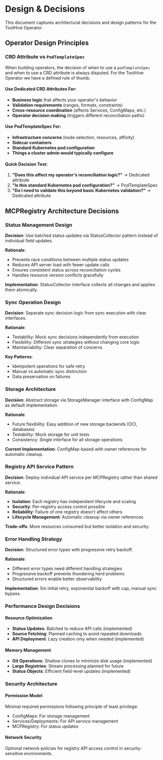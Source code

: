 # Design & Decisions

This document captures architectural decisions and design patterns for the ToolHive Operator.

## Operator Design Principles

### CRD Attribute vs `PodTemplateSpec`

When building operators, the decision of when to use a `podTemplateSpec` and when to use a CRD attribute is always disputed. For the ToolHive Operator we have a defined rule of thumb.

#### Use Dedicated CRD Attributes For:
- **Business logic** that affects your operator's behavior
- **Validation requirements** (ranges, formats, constraints)
- **Cross-resource coordination** (affects Services, ConfigMaps, etc.)
- **Operator decision making** (triggers different reconciliation paths)

#### Use PodTemplateSpec For:
- **Infrastructure concerns** (node selection, resources, affinity)
- **Sidecar containers**
- **Standard Kubernetes pod configuration**
- **Things a cluster admin would typically configure**

#### Quick Decision Test:
1. **"Does this affect my operator's reconciliation logic?"** -> Dedicated attribute
2. **"Is this standard Kubernetes pod configuration?"** -> PodTemplateSpec
3. **"Do I need to validate this beyond basic Kubernetes validation?"** -> Dedicated attribute

## MCPRegistry Architecture Decisions

### Status Management Design

**Decision**: Use batched status updates via StatusCollector pattern instead of individual field updates.

**Rationale**:
- Prevents race conditions between multiple status updates
- Reduces API server load with fewer update calls
- Ensures consistent status across reconciliation cycles
- Handles resource version conflicts gracefully

**Implementation**: StatusCollector interface collects all changes and applies them atomically.

### Sync Operation Design

**Decision**: Separate sync decision logic from sync execution with clear interfaces.

**Rationale**:
- Testability: Mock sync decisions independently from execution
- Flexibility: Different sync strategies without changing core logic
- Maintainability: Clear separation of concerns

**Key Patterns**:
- Idempotent operations for safe retry
- Manual vs automatic sync distinction
- Data preservation on failures

### Storage Architecture

**Decision**: Abstract storage via StorageManager interface with ConfigMap as default implementation.

**Rationale**:
- Future flexibility: Easy addition of new storage backends (OCI, databases)
- Testability: Mock storage for unit tests
- Consistency: Single interface for all storage operations

**Current Implementation**: ConfigMap-based with owner references for automatic cleanup.

### Registry API Service Pattern

**Decision**: Deploy individual API service per MCPRegistry rather than shared service.

**Rationale**:
- **Isolation**: Each registry has independent lifecycle and scaling
- **Security**: Per-registry access control possible
- **Reliability**: Failure of one registry doesn't affect others
- **Lifecycle Management**: Automatic cleanup via owner references

**Trade-offs**: More resources consumed but better isolation and security.

### Error Handling Strategy

**Decision**: Structured error types with progressive retry backoff.

**Rationale**:
- Different error types need different handling strategies
- Progressive backoff prevents thundering herd problems
- Structured errors enable better observability

**Implementation**: 5m initial retry, exponential backoff with cap, manual sync bypass.

### Performance Design Decisions

#### Resource Optimization
- **Status Updates**: Batched to reduce API calls (implemented)
- **Source Fetching**: Planned caching to avoid repeated downloads
- **API Deployment**: Lazy creation only when needed (implemented)

#### Memory Management
- **Git Operations**: Shallow clones to minimize disk usage (implemented)
- **Large Registries**: Stream processing planned for future
- **Status Objects**: Efficient field-level updates (implemented)

### Security Architecture

#### Permission Model
Minimal required permissions following principle of least privilege:
- ConfigMaps: For storage management
- Services/Deployments: For API service management
- MCPRegistry: For status updates

#### Network Security
Optional network policies for registry API access control in security-sensitive environments.
